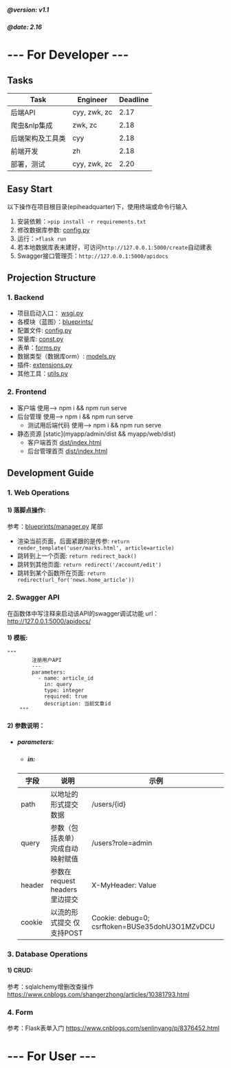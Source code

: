 ##### @version: v1.1
##### @date: 2.16
# --- For Developer ---
## Tasks
| Task | Engineer | Deadline |
| ------ | ------ | ------ |
| 后端API | cyy, zwk, zc | 2.17 |
| 爬虫&nlp集成 | zwk, zc | 2.18 |
| 后端架构及工具类 | cyy | 2.18 |
| 前端开发 | zh | 2.18 |
| 部署，测试 | cyy, zwk, zc | 2.20 |

## Easy Start
以下操作在项目根目录(epiheadquarter\)下，使用终端或命令行输入
1. 安装依赖：`>pip install -r requirements.txt`
2. 修改数据库参数: [config.py](backend/utils/config.py)
3. 运行：`>flask run`
4. 若本地数据库表未建好，可访问`http://127.0.0.1:5000/create`自动建表
5. Swagger接口管理页：`http://127.0.0.1:5000/apidocs`

## Projection Structure
### 1. Backend
- 项目启动入口： [wsgi.py](/main.py)
- 各模块（蓝图）：[blueprints/](backend/api)
- 配置文件: [config.py](backend/utils/config.py)
- 常量库: [const.py](backend/utils/const.py)
- 表单：[forms.py](backend/forms.py)
- 数据类型（数据库orm）: [models.py](backend/models.py)
- 插件: [extensions.py](backend/utils/extensions.py)
- 其他工具：[utils.py](backend/utils/helper.py)
### 2. Frontend
- 客户端 [](myapp/web) 使用--> npm i && npm run serve
- 后台管理 [](myapp/admin) 使用--> npm i && npm run serve
  - 测试用后端代码 [](myapp/server) 使用--> npm i && npm run serve
- 静态资源 [static](myapp/admin/dist && myapp/web/dist)
    - 客户端首页 [dist/index.html](myapp/web/dist)
    - 后台管理首页 [dist/index.html](myapp/admin/dist)

## Development Guide
### 1. Web Operations
#### 1) 落脚点操作:
参考：[blueprints/manager.py](backend/api/manager.py) 尾部
- 渲染当前页面，后面紧跟的是传参: `return render_template('user/marks.html', article=article)`
- 跳转到上一个页面: `return redirect_back()`
- 跳转到其他页面: `return redirect('/account/edit')`
- 跳转到某个函数所在页面: `return redirect(url_for('news.home_article'))`
### 2. Swagger API 
在函数体中写注释来启动该API的swagger调试功能
url：http://127.0.0.1:5000/apidocs/
#### 1) 模板: 

    """
            注册用户API
            ---
            parameters:
              - name: article_id
                in: query
                type: integer
                required: true
                description: 当前文章id
        """
#### 2) 参数说明：
- ##### parameters: 
    - ##### in:
    | 字段 | 说明 | 示例 |
    | ------ | ------ | ----- |
    |path   |   以地址的形式提交数据  | /users/{id}
    |query  |   参数（包括表单）完成自动映射赋值    |  /users?role=admin
    |header |   参数在request headers 里边提交 | X-MyHeader: Value
    |cookie   |   以流的形式提交 仅支持POST | Cookie: debug=0; csrftoken=BUSe35dohU3O1MZvDCU
    
### 3. Database Operations
#### 1) CRUD:
参考：sqlalchemy增删改查操作 https://www.cnblogs.com/shangerzhong/articles/10381793.html

### 4. Form
参考：Flask表单入门 https://www.cnblogs.com/senlinyang/p/8376452.html

# --- For User ---
